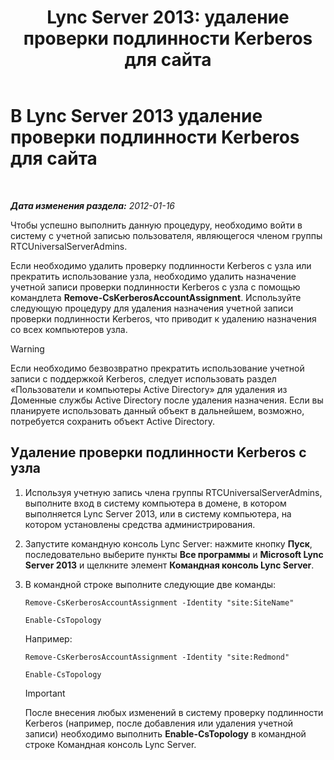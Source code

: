 ﻿---
title: 'Lync Server 2013: удаление проверки подлинности Kerberos для сайта'
TOCTitle: Удаление проверки подлинности Kerberos для сайта
ms:assetid: 93171b02-bb36-42dc-943d-86d9dde45b59
ms:mtpsurl: https://technet.microsoft.com/ru-ru/library/Gg398749(v=OCS.15)
ms:contentKeyID: 49310549
ms.date: 05/19/2016
mtps_version: v=OCS.15
ms.translationtype: HT
---

# В Lync Server 2013 удаление проверки подлинности Kerberos для сайта

 

_**Дата изменения раздела:** 2012-01-16_

Чтобы успешно выполнить данную процедуру, необходимо войти в систему с учетной записью пользователя, являющегося членом группы RTCUniversalServerAdmins.

Если необходимо удалить проверку подлинности Kerberos с узла или прекратить использование узла, необходимо удалить назначение учетной записи проверки подлинности Kerberos с узла с помощью командлета **Remove-CsKerberosAccountAssignment**. Используйте следующую процедуру для удаления назначения учетной записи проверки подлинности Kerberos, что приводит к удалению назначения со всех компьютеров узла.

> [!warning]  
> Если необходимо безвозвратно прекратить использование учетной записи с поддержкой Kerberos, следует использовать раздел «Пользователи и компьютеры Active Directory» для удаления из Доменные службы Active Directory после удаления назначения. Если вы планируете использовать данный объект в дальнейшем, возможно, потребуется сохранить объект Active Directory.

## Удаление проверки подлинности Kerberos с узла

1.  Используя учетную запись члена группы RTCUniversalServerAdmins, выполните вход в систему компьютера в домене, в котором выполняется Lync Server 2013, или в систему компьютера, на котором установлены средства администрирования.

2.  Запустите командную консоль Lync Server: нажмите кнопку **Пуск**, последовательно выберите пункты **Все программы** и **Microsoft Lync Server 2013** и щелкните элемент **Командная консоль Lync Server**.

3.  В командной строке выполните следующие две команды:
    
        Remove-CsKerberosAccountAssignment -Identity "site:SiteName"
    
        Enable-CsTopology
    
    Например:
    
        Remove-CsKerberosAccountAssignment -Identity "site:Redmond"
    
        Enable-CsTopology
    
    > [!important]  
    > После внесения любых изменений в систему проверку подлинности Kerberos (например, после добавления или удаления учетной записи) необходимо выполнить <strong>Enable-CsTopology</strong> в командной строке Командная консоль Lync Server.
